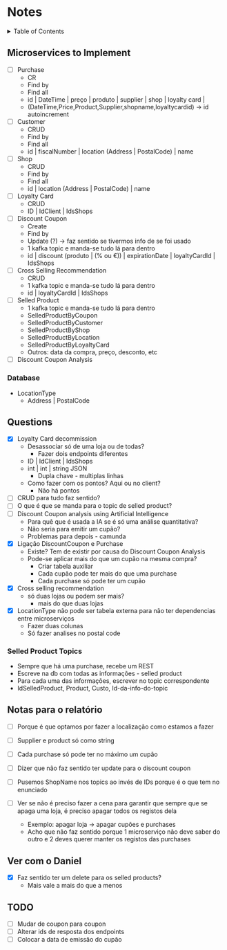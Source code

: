 # Notes <!-- omit in toc -->

<details>
<summary>Table of Contents</summary>

- [Microservices to Implement](#microservices-to-implement)
  - [Database](#database)
- [Questions](#questions)
  - [Selled Product Topics](#selled-product-topics)
- [Notas para o relatório](#notas-para-o-relatório)
- [Ver com o Daniel](#ver-com-o-daniel)
- [TODO](#todo)

</details>

## Microservices to Implement

- [ ] Purchase
  - CR
  - Find by
  - Find all
  - id | DateTime | preço | produto | supplier | shop | loyalty card |
  - (DateTime,Price,Product,Supplier,shopname,loyaltycardid) -> id autoincrement
- [ ] Customer
  - CRUD
  - Find by
  - Find all
  - id | fiscalNumber | location (Address | PostalCode) | name 
- [ ] Shop 
  - CRUD
  - Find by
  - Find all
  - id | location (Address | PostalCode) | name 
- [ ] Loyalty Card
  - CRUD
  - ID | IdClient | IdsShops
- [ ] Discount Coupon
  - Create
  - Find by
  - Update (?) -> faz sentido se tivermos info de se foi usado
  - 1 kafka topic e manda-se tudo lá para dentro
  - id | discount (produto |  (% ou €)) | expirationDate | loyaltyCardId | IdsShops
- [ ] Cross Selling Recommendation
  - CRUD
  - 1 kafka topic e manda-se tudo lá para dentro
  - id | loyaltyCardId | IdsShops
- [ ] Selled Product
  - 1 kafka topic e manda-se tudo lá para dentro
  - SelledProductByCoupon
  - SelledProductByCustomer
  - SelledProductByShop
  - SelledProductByLocation
  - SelledProductByLoyaltyCard
  - Outros: data da compra, preço, desconto, etc
- [ ] Discount Coupon Analysis

### Database

- LocationType
  - Address | PostalCode 

## Questions

- [x] Loyalty Card decommission
  - Desassociar só de uma loja ou de todas?
    - Fazer dois endpoints diferentes
  - ID | IdClient | IdsShops
  - int | int | string JSON
    - Dupla chave - multiplas linhas
  - Como fazer com os pontos? Aqui ou no client?
    - Não há pontos
- [ ] CRUD para tudo faz sentido?
- [ ] O que é que se manda para o topic de selled product?
- [ ] Discount Coupon analysis using Artificial Intelligence
  - Para quê que é usada a IA se é só uma análise quantitativa?
  - Não seria para emitir um cupão?
  - Problemas para depois - camunda
- [x] Ligação DiscountCoupon e Purchase
  - Existe? Tem de existir por causa do Discount Coupon Analysis
  - Pode-se aplicar mais do que um cupão na mesma compra?
    - Criar tabela auxiliar
    - Cada cupão pode ter mais do que uma purchase
    - Cada purchase só pode ter um cupão
- [x] Cross selling recommendation
  - só duas lojas ou podem ser mais?
    - mais do que duas lojas
- [x] LocationType não pode ser tabela externa para não ter dependencias entre microserviços
  - Fazer duas colunas
  - Só fazer analises no postal code

### Selled Product Topics

- Sempre que há uma purchase, recebe um REST
- Escreve na db com todas as informações - selled product
- Para cada uma das informações, escrever no topic correspondente
- IdSelledProduct, Product, Custo, Id-da-info-do-topic

## Notas para o relatório

- [ ] Porque é que optamos por fazer a localização como estamos a fazer
- [ ] Supplier e product só como string
- [ ] Cada purchase só pode ter no máximo um cupão
- [ ] Dizer que não faz sentido ter update para o discount coupon
- [ ] Pusemos ShopName nos topics ao invés de IDs porque é o que tem no enunciado


- [ ] Ver se não é preciso fazer a cena para garantir que sempre que se apaga uma loja, é preciso apagar todos os registos dela
  - Exemplo: apagar loja -> apagar cupões e purchases
  - Acho que não faz sentido porque 1 microserviço não deve saber do outro e 2 deves querer manter os registos das purchases

## Ver com o Daniel

- [x] Faz sentido ter um delete para os selled products?
  - Mais vale a mais do que a menos

## TODO

- [ ] Mudar de coupon para coupon
- [ ] Alterar ids de resposta dos endpoints
- [ ] Colocar a data de emissão do cupão
